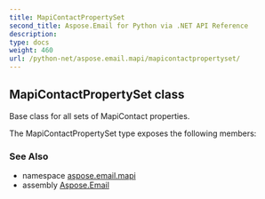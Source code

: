 ```yaml
---
title: MapiContactPropertySet
second_title: Aspose.Email for Python via .NET API Reference
description: 
type: docs
weight: 460
url: /python-net/aspose.email.mapi/mapicontactpropertyset/
---
```


## MapiContactPropertySet class

Base class for all sets of MapiContact properties.

The MapiContactPropertySet type exposes the following members:

### See Also

* namespace [aspose.email.mapi](/email/python-net/aspose.email.mapi/)
* assembly [Aspose.Email](/email/python-net/)

